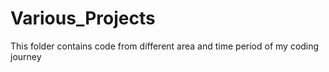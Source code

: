 # Various_Projects
 This folder contains code from different area and time period of my coding journey
